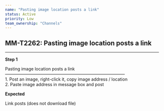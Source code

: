 ```yaml
---
name: "Pasting image location posts a link"
status: Active
priority: Low
team_ownership: "Channels"
---
```


## MM-T2262: Pasting image location posts a link

---

**Step 1**

Pasting image location posts a link\
————————————————————————————\
1\. Post an image, right-click it, copy image address / location\
2\. Paste image address in message box and post

**Expected**

Link posts (does not download file)
